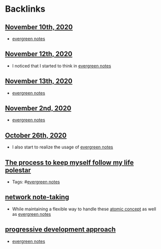
# Backlinks
## [November 10th, 2020](<November 10th, 2020.md>)
- [evergreen notes](<evergreen notes.md>)

## [November 12th, 2020](<November 12th, 2020.md>)
- I noticed that I started to think in [evergreen notes](<evergreen notes.md>)

## [November 13th, 2020](<November 13th, 2020.md>)
- [evergreen notes](<evergreen notes.md>)

## [November 2nd, 2020](<November 2nd, 2020.md>)
- [evergreen notes](<evergreen notes.md>)

## [October 26th, 2020](<October 26th, 2020.md>)
- I also start to realize the usage of [evergreen notes](<evergreen notes.md>)

## [The process to keep myself follow my life polestar](<The process to keep myself follow my life polestar.md>)
- Tags: #[evergreen notes](<evergreen notes.md>)

## [network note-taking](<network note-taking.md>)
- While maintaining a flexible way to handle these [atomic concept](<atomic concept.md>) as well as [evergreen notes](<evergreen notes.md>)

## [progressive development approach](<progressive development approach.md>)
- [evergreen notes](<evergreen notes.md>)

